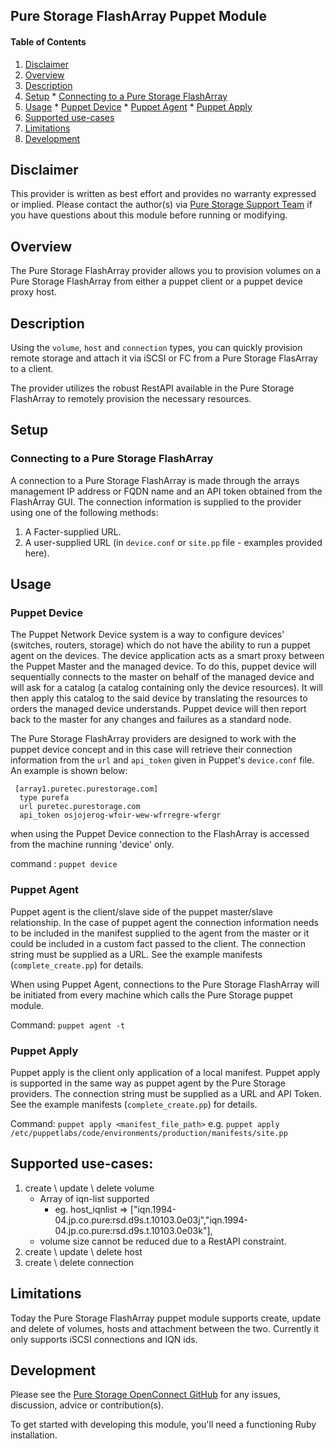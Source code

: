 ## Pure Storage FlashArray Puppet Module

#### Table of Contents

  1. [Disclaimer](#disclaimer)
  2. [Overview](#overview)
  3. [Description](#description)
  4. [Setup](#setup)
    * [Connecting to a Pure Storage FlashArray](#connecting-to-a-purestorage-array)
  5. [Usage](#usage)
    * [Puppet Device](#puppet-device)
    * [Puppet Agent](#puppet-agent)
    * [Puppet Apply](#puppet-apply)
  6. [Supported use-cases](#supported-use-cases)  
  7. [Limitations](#limitations)
  8. [Development](#development)

## Disclaimer

This provider is written as best effort and provides no warranty expressed or
implied. Please contact the author(s) via [Pure Storage Support Team](https://www.purestorage.com/support.html) if you have
questions about this module before running or modifying.

## Overview

The Pure Storage FlashArray provider allows you to provision volumes on a 
Pure Storage FlashArray from either a puppet client or a puppet device proxy
host.

## Description

Using the `volume`, `host` and `connection` types, you
can quickly provision remote storage and attach it via iSCSI or FC from a
Pure Storage FlasArray to a client.

The provider utilizes the robust RestAPI available in the Pure Storage
FlashArray to remotely provision the necessary resources.

## Setup

### Connecting to a Pure Storage FlashArray

A connection to a Pure Storage FlashArray is made through the arrays
management IP address or FQDN name and an API token obtained from the
FlashArray GUI.
The connection information is supplied to the provider using one of the following
methods:

  1. A Facter-supplied URL.
  2. A user-supplied URL (in `device.conf` or `site.pp` file - examples provided here).

## Usage

### Puppet Device

The Puppet Network Device system is a way to configure devices' (switches,
routers, storage) which do not have the ability to run a puppet agent on
the devices. The device application acts as a smart proxy between the Puppet
Master and the managed device. To do this, puppet device will
sequentially connects to the master on behalf of the managed device
and will ask for a catalog (a catalog containing only the device
resources). It will then apply this catalog to the said device by translating
the resources to orders the managed device understands. Puppet device will
then report back to the master for any changes and failures as a standard node.

The Pure Storage FlashArray providers are designed to work with the puppet device
concept and in this case will retrieve their connection information from the `url`
and `api_token` given in Puppet's `device.conf` file. An example is shown below:

     [array1.puretec.purestorage.com]
      type purefa
      url puretec.purestorage.com
	  api_token osjojerog-wfoir-wew-wfrregre-wfergr

when using the Puppet Device connection to the FlashArray is accessed from the machine
running 'device' only.

command : `puppet device`

### Puppet Agent

Puppet agent is the client/slave side of the puppet master/slave relationship.
In the case of puppet agent the connection information needs to be included in
the manifest supplied to the agent from the master or it could be included
in a custom fact passed to the client. The connection string must be supplied
as a URL. See the example manifests (`complete_create.pp`) for details.

When using Puppet Agent, connections to the Pure Storage FlashArray will be
initiated from every machine which calls the Pure Storage puppet module.

Command: `puppet agent -t`

### Puppet Apply

Puppet apply is the client only application of a local manifest. Puppet apply
is supported in the same way as puppet agent by the Pure Storage providers. 
The connection string must be supplied as a URL and API Token. See the example 
manifests (`complete_create.pp`) for details.

Command: `puppet apply <manifest_file_path>`
   e.g. `puppet apply /etc/puppetlabs/code/environments/production/manifests/site.pp`

## Supported use-cases:

   1. create \ update \ delete volume
      * Array of iqn-list supported
        - eg.  host_iqnlist =>  ["iqn.1994-04.jp.co.pure:rsd.d9s.t.10103.0e03j","iqn.1994-04.jp.co.pure:rsd.d9s.t.10103.0e03k"],
      * volume size cannot be reduced due to a RestAPI constraint.
   2. create \ update \ delete host
   3. create \ delete connection

## Limitations

Today the Pure Storage FlashArray puppet module supports create, update and delete of 
volumes, hosts and attachment between the two. 
Currently it only supports iSCSI connections and IQN ids.

## Development

Please see the [Pure Storage OpenConnect GitHub](https://github.com/PureStorage-OpenConnect/purestorage-puppet) for any issues,
discussion, advice or contribution(s).

To get started with developing this module, you'll need a functioning Ruby installation.